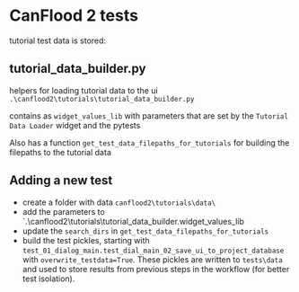 # CanFlood 2 tests

tutorial test data is stored:

## tutorial_data_builder.py
 helpers for loading tutorial data to the ui
`.\canflood2\tutorials\tutorial_data_builder.py`


contains as `widget_values_lib` with parameters that are set by the `Tutorial Data Loader` widget and the pytests

Also has a function `get_test_data_filepaths_for_tutorials` for building the filepaths to the tutorial data

## Adding a new test
- create a folder with data `canflood2\tutorials\data\`
- add the parameters to `.\canflood2\tutorials\tutorial_data_builder.widget_values_lib
- update the `search_dirs` in `get_test_data_filepaths_for_tutorials`
- build the test pickles, starting with `test_01_dialog_main.test_dial_main_02_save_ui_to_project_database` with `overwrite_testdata=True`. These pickles are written to `tests\data` and used to store results from previous steps in the workflow (for better test isolation). 

